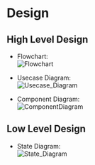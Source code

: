 # Design

## High Level Design 
* Flowchart:<br>
![Flowchart](https://github.com/12345292/Cricket-Board-Management-System/blob/main/2_Design/flowchart.png)

* Usecase Diagram:<br>
![Usecase_Diagram](https://github.com/12345292/Cricket-Board-Management-System/blob/main/2_Design/Usecase_Diagram.png)

* Component Diagram:<br>
![ComponentDiagram](https://github.com/12345292/Cricket-Board-Management-System/blob/main/2_Design/Componenet_Diagram.png)

## Low Level Design 
* State Diagram:<br>
![State_Diagram](https://github.com/12345292/Cricket-Board-Management-System/blob/main/2_Design/State_Diagram.png)
